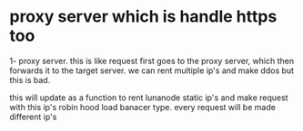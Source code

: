 # proxy server which is handle https too

1- proxy server. this is like request first goes to the proxy server, which then forwards it to the target server. we can rent multiple ip's and make ddos but this is bad. 

this will update as a function to rent lunanode static ip's and make request with this ip's robin hood load banacer type. every request will be made different ip's


